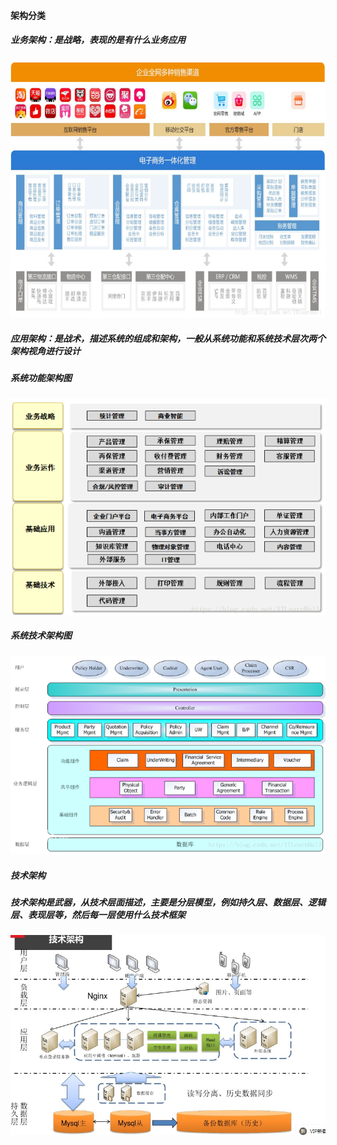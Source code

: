 #### 																架构分类

##### 业务架构：是战略，表现的是有什么业务应用

![](../../img/软件架构-业务架构图.png)

##### 应用架构：是战术，描述系统的组成和架构，一般从系统功能和系统技术层次两个架构视角进行设计

##### 系统功能架构图

![](../../img/软件架构-系统功能架构图.png)

##### 系统技术架构图

![](../../img/软件架构-系统技术架构图.png)

##### 技术架构

##### 技术架构是武器，从技术层面描述，主要是分层模型，例如持久层、数据层、逻辑层、表现层等，然后每一层使用什么技术框架

![](../../img/软件架构-技术架构图.png)

